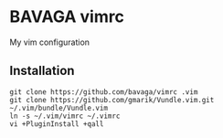 # BAVAGA vimrc

My vim configuration

## Installation
    git clone https://github.com/bavaga/vimrc .vim
    git clone https://github.com/gmarik/Vundle.vim.git ~/.vim/bundle/Vundle.vim
    ln -s ~/.vim/vimrc ~/.vimrc
    vi +PluginInstall +qall
